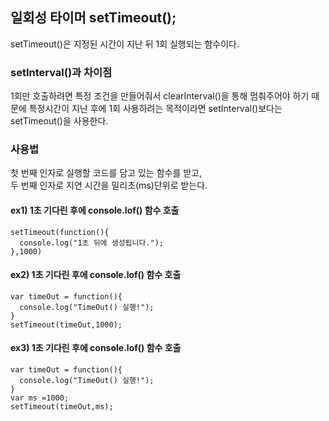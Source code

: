 ## 일회성 타이머 setTimeout();
setTimeout()은 지정된 시간이 지난 뒤 1회 실행되는 함수이다.

### setInterval()과 차이점
1회만 호출하려면 특정 조건을 만들어줘서 clearInterval()을 통해 멈춰주어야 하기 때문에 특정시간이 지난 후에 1회 사용하려는 목적이라면 setInterval()보다는 setTimeout()을 사용한다.

### 사용법
첫 번째 인자로 실행할 코드를 담고 있는 함수를 받고,<br>
두 번째 인자로 지연 시간을 밀리초(ms)단위로 받는다.
<br>
#### ex1) 1초 기다린 후에 console.lof() 함수 호출
```
setTimeout(function(){
  console.log("1초 뒤에 생성됩니다.");
},1000)
```

#### ex2) 1초 기다린 후에 console.lof() 함수 호출
```
var timeOut = function(){
  console.log("TimeOut() 실행!");
}
setTimeout(timeOut,1000);
```

#### ex3) 1초 기다린 후에 console.lof() 함수 호출
```
var timeOut = function(){
  console.log("TimeOut() 실행!");
}
var ms =1000;
setTimeout(timeOut,ms);
```
